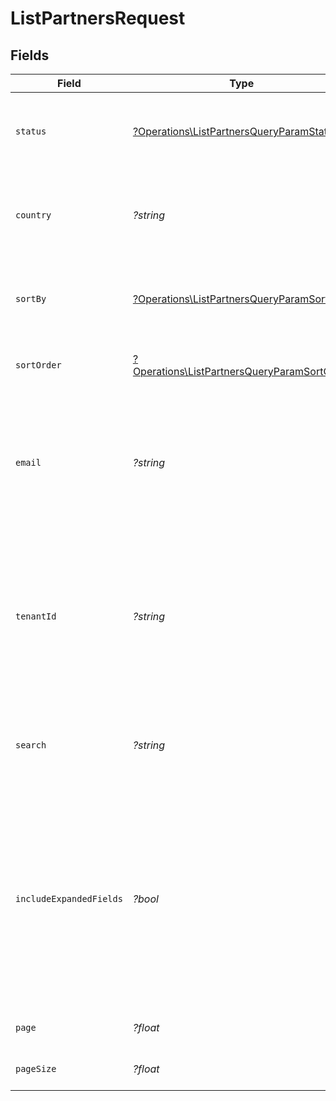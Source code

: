 # ListPartnersRequest


## Fields

| Field                                                                                                                                                                                | Type                                                                                                                                                                                 | Required                                                                                                                                                                             | Description                                                                                                                                                                          | Example                                                                                                                                                                              |
| ------------------------------------------------------------------------------------------------------------------------------------------------------------------------------------ | ------------------------------------------------------------------------------------------------------------------------------------------------------------------------------------ | ------------------------------------------------------------------------------------------------------------------------------------------------------------------------------------ | ------------------------------------------------------------------------------------------------------------------------------------------------------------------------------------ | ------------------------------------------------------------------------------------------------------------------------------------------------------------------------------------ |
| `status`                                                                                                                                                                             | [?Operations\ListPartnersQueryParamStatus](../../Models/Operations/ListPartnersQueryParamStatus.md)                                                                                  | :heavy_minus_sign:                                                                                                                                                                   | A filter on the list based on the partner's `status` field.                                                                                                                          | approved                                                                                                                                                                             |
| `country`                                                                                                                                                                            | *?string*                                                                                                                                                                            | :heavy_minus_sign:                                                                                                                                                                   | A filter on the list based on the partner's `country` field.                                                                                                                         | US                                                                                                                                                                                   |
| `sortBy`                                                                                                                                                                             | [?Operations\ListPartnersQueryParamSortBy](../../Models/Operations/ListPartnersQueryParamSortBy.md)                                                                                  | :heavy_minus_sign:                                                                                                                                                                   | The field to sort the partners by. The default is `saleAmount`.                                                                                                                      | saleAmount                                                                                                                                                                           |
| `sortOrder`                                                                                                                                                                          | [?Operations\ListPartnersQueryParamSortOrder](../../Models/Operations/ListPartnersQueryParamSortOrder.md)                                                                            | :heavy_minus_sign:                                                                                                                                                                   | The sort order. The default is `desc`.                                                                                                                                               | desc                                                                                                                                                                                 |
| `email`                                                                                                                                                                              | *?string*                                                                                                                                                                            | :heavy_minus_sign:                                                                                                                                                                   | Filter the partner list based on the partner's `email`. The value must be a string. Takes precedence over `search`.                                                                  | panic@thedis.co                                                                                                                                                                      |
| `tenantId`                                                                                                                                                                           | *?string*                                                                                                                                                                            | :heavy_minus_sign:                                                                                                                                                                   | Filter the partner list based on the partner's `tenantId`. The value must be a string. Takes precedence over `email` and `search`.                                                   | 1K0NM7HCN944PEMZ3CQPH43H8                                                                                                                                                            |
| `search`                                                                                                                                                                             | *?string*                                                                                                                                                                            | :heavy_minus_sign:                                                                                                                                                                   | A search query to filter partners by ID, name, email, or link.                                                                                                                       | john                                                                                                                                                                                 |
| `includeExpandedFields`                                                                                                                                                              | *?bool*                                                                                                                                                                              | :heavy_minus_sign:                                                                                                                                                                   | Whether to include stats fields on the partner (`clicks`, `leads`, `conversions`, `sales`, `saleAmount`, `commissions`, `netRevenue`). If false, those fields will be returned as 0. | true                                                                                                                                                                                 |
| `page`                                                                                                                                                                               | *?float*                                                                                                                                                                             | :heavy_minus_sign:                                                                                                                                                                   | The page number for pagination.                                                                                                                                                      | 1                                                                                                                                                                                    |
| `pageSize`                                                                                                                                                                           | *?float*                                                                                                                                                                             | :heavy_minus_sign:                                                                                                                                                                   | The number of items per page.                                                                                                                                                        | 50                                                                                                                                                                                   |